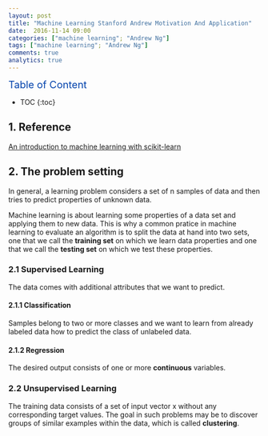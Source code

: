 ```yaml
---
layout: post
title: "Machine Learning Stanford Andrew Motivation And Application"
date:  2016-11-14 09:00
categories: ["machine learning"; "Andrew Ng"]
tags: ["machine learning"; "Andrew Ng"]
comments: true
analytics: true
---
```


<span/>

<span style="color: #0645ad; font-size:20px">Table of Content<span/>

  * TOC
  {:toc}

## 1. Reference

[An introduction to machine learning with scikit-learn](http://scikit-learn.org/stable/tutorial/basic/tutorial.html#introduction)


## 2. The problem setting

In general, a learning problem considers a set of n samples of data and then
tries to predict properties of unknown data.

Machine learning is about learning some properties of a data set and applying
them to new data. This is why a common pratice in machine learning to evaluate
an algorithm is to split the data at hand into two sets, one that we call the
**training set** on which we learn data properties and one that we call the
**testing set** on which we test these properties.

### 2.1 Supervised Learning

The data comes with additional attributes that we want to predict.

#### 2.1.1 Classification

Samples belong to two or more classes and we want to learn from already labeled
data how to predict the class of unlabeled data.

#### 2.1.2 Regression

The desired output consists of one or more **continuous** variables.

### 2.2 Unsupervised Learning

The training data consists of a set of input vector x without any corresponding
target values. The goal in such problems may be to discover groups of similar
examples within the data, which is called **clustering**.

